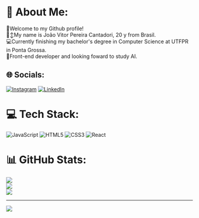 # 💫 About Me:
👋Welcome to my Github profile!<br>🙂‍↕️My name is João Vitor Pereira Cantadori, 20 y from Brasil.<br>💻Currently finishing my bachelor's degree in Computer Science at UTFPR in Ponta Grossa.<br>🧠Front-end developer and looking foward to study AI.


## 🌐 Socials:
[![Instagram](https://img.shields.io/badge/Instagram-%23E4405F.svg?logo=Instagram&logoColor=white)](https://instagram.com/https://www.instagram.com/joao.cantadori/) [![LinkedIn](https://img.shields.io/badge/LinkedIn-%230077B5.svg?logo=linkedin&logoColor=white)](https://linkedin.com/in/https://www.linkedin.com/in/jo%C3%A3o-vitor-pereira-cantadori-11a433286/) 

# 💻 Tech Stack:
![JavaScript](https://img.shields.io/badge/javascript-%23323330.svg?style=for-the-badge&logo=javascript&logoColor=%23F7DF1E) ![HTML5](https://img.shields.io/badge/html5-%23E34F26.svg?style=for-the-badge&logo=html5&logoColor=white) ![CSS3](https://img.shields.io/badge/css3-%231572B6.svg?style=for-the-badge&logo=css3&logoColor=white) ![React](https://img.shields.io/badge/react-%2320232a.svg?style=for-the-badge&logo=react&logoColor=%2361DAFB)
# 📊 GitHub Stats:
![](https://github-readme-stats.vercel.app/api?username=1Pereira&theme=tokyonight&hide_border=false&include_all_commits=false&count_private=false)<br/>
![](https://github-readme-streak-stats.herokuapp.com/?user=1Pereira&theme=tokyonight&hide_border=false)<br/>
![](https://github-readme-stats.vercel.app/api/top-langs/?username=1Pereira&theme=tokyonight&hide_border=false&include_all_commits=false&count_private=false&layout=compact)

---
[![](https://visitcount.itsvg.in/api?id=1Pereira&icon=0&color=0)](https://visitcount.itsvg.in)

<!-- Proudly created with GPRM ( https://gprm.itsvg.in ) -->
